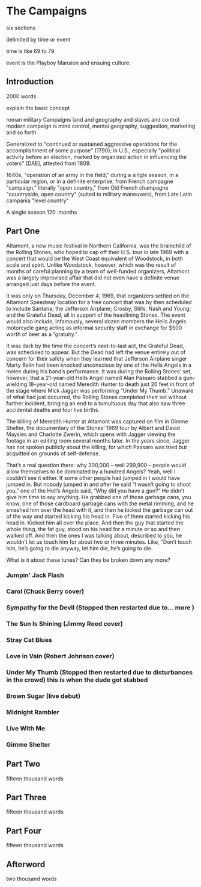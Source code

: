 The Campaigns
==================

six sections

delimited by time or event

time is like 69 to 79

event is the Playboy Mansion and ensuing culture.


Introduction
----------------------

2000 words

explain the basic concept

roman military Campaigns
land and geography and slaves and control
modern campaign is mind control,
mental geography,
suggestion,
marketing and so forth


Generalized to "continued or sustained aggressive operations for the accomplishment of some purpose" (1790); in U.S., especially "political activity before an election, marked by organized action in influencing the voters" [DAE], attested from 1809.


1640s, "operation of an army in the field," during a single season, in a particular region, or in a definite enterprise; from French campagne "campaign," literally "open country," from Old French champagne "countryside, open country" (suited to military maneuvers), from Late Latin campania "level country"

A single season 120 :months






Part One
--------------

Altamont, a new music festival in Northern California, was the brainchild of the Rolling Stones, who hoped to cap off their U.S. tour in late 1969 with a concert that would be the West Coast equivalent of Woodstock, in both scale and spirit. Unlike Woodstock, however, which was the result of months of careful planning by a team of well-funded organizers, Altamont was a largely improvised affair that did not even have a definite venue arranged just days before the event.

It was only on Thursday, December 4, 1969, that organizers settled on the Altamont Speedway location for a free concert that was by then scheduled to include Santana; the Jefferson Airplane; Crosby, Stills, Nash and Young; and the Grateful Dead, all in support of the headlining Stones. The event would also include, infamously, several dozen members the Hells Angels motorcycle gang acting as informal security staff in exchange for $500 worth of beer as a “gratuity.”

It was dark by the time the concert’s next-to-last act, the Grateful Dead, was scheduled to appear. But the Dead had left the venue entirely out of concern for their safety when they learned that Jefferson Airplane singer Marty Balin had been knocked unconscious by one of the Hells Angels in a melee during his band’s performance. It was during the Rolling Stones’ set, however, that a 21-year-old Hells Angel named Alan Passaro stabbed a gun-wielding 18-year-old named Meredith Hunter to death just 20 feet in front of the stage where Mick Jagger was performing “Under My Thumb.” Unaware of what had just occurred, the Rolling Stones completed their set without further incident, bringing an end to a tumultuous day that also saw three accidental deaths and four live births.


The killing of Meredith Hunter at Altamont was captured on film in Gimme Shelter, the documentary of the Stones’ 1969 tour by Albert and David Maysles and Charlotte Zwerin, which opens with Jagger viewing the footage in an editing room several months later. In the years since, Jagger has not spoken publicly about the killing, for which Passaro was tried but acquitted on grounds of self-defense.


That’s a real question there: why 300,000 – well 299,900 – people would allow themselves to be dominated by a hundred Angels?
Yeah, well I couldn’t see it either. If some other people had jumped in I would have jumped in. But nobody jumped in and after he said “I wasn’t going to shoot you,” one of the Hell’s Angels said, “Why did you have a gun?” He didn’t give him time to say anything. He grabbed one of those garbage cans, you know, one of those cardboard garbage cans with the metal rimming, and he smashed him over the head with it, and then he kicked the garbage can out of the way and started kicking his head in. Five of them started kicking his head in. Kicked him all over the place. And then the guy that started the whole thing, the fat guy, stood on his head for a minute or so and then walked off. And then the ones I was talking about, described to you, he wouldn’t let us touch him for about two or three minutes. Like, “Don’t touch him, he’s going to die anyway, let him die, he’s going to die.


What is it about these tunes?
Can they be broken down any more?




### Jumpin' Jack Flash

### Carol (Chuck Berry cover)

### Sympathy for the Devil (Stopped then restarted due to… more )

### The Sun Is Shining (Jimmy Reed cover)

### Stray Cat Blues

### Love in Vain (Robert Johnson cover)

### Under My Thumb (Stopped then restarted due to disturbances in the crowd) this is when the dude got stabbed

### Brown Sugar (live debut)

### Midnight Rambler

### Live With Me

### Gimme Shelter


Part Two
-------------


fifteen thousand words






Part Three
-----------------

fifteen thousand words



Part Four
--------------------

fifteen thousand words



Afterword
-----------------


two thousand words
